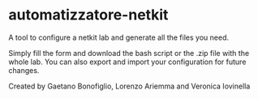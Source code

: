 # automatizzatore-netkit
A tool to configure a netkit lab and generate all the files you need.

Simply fill the form and download the bash script or the .zip file with the whole lab. 
You can also export and import your configuration for future changes.

Created by Gaetano Bonofiglio, Lorenzo Ariemma and Veronica Iovinella